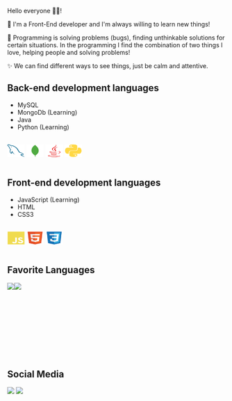 Hello everyone 👋🏾!

📘 I'm a Front-End developer and I'm always willing to learn new things!

📕 Programming is solving problems (bugs), finding unthinkable solutions for certain situations. In the programming I find the combination of two things I love, helping people and solving problems!

✨ We can find different ways to see things, just be calm and attentive. 

## Back-end development languages
- MySQL
- MongoDb (Learning)
- Java 
- Python (Learning)

<div style="display: inline_block"><br>
  <img align="center" alt="Gabriel-MySQL" height="30" width="40" src="https://raw.githubusercontent.com/devicons/devicon/master/icons/mysql/mysql-plain.svg">
  <img align="center" alt="Gabriel-MongoDb" height="30" width="40" src="https://raw.githubusercontent.com/devicons/devicon/master/icons/mongodb/mongodb-plain.svg">
  <img align="center" alt="Gabriel-Java" height="30" width="40" src="https://raw.githubusercontent.com/devicons/devicon/master/icons/java/java-plain.svg">
  <img align="center" alt="Gabriel-Python" height="30" width="40" src="https://raw.githubusercontent.com/devicons/devicon/master/icons/python/python-plain.svg">
  </div>
<br>

## Front-end development languages
- JavaScript (Learning)
- HTML
- CSS3
<div style="display: inline_block"><br>
  <img align="center" alt="Gabriel-Js" height="30" width="40" src="https://raw.githubusercontent.com/devicons/devicon/master/icons/javascript/javascript-plain.svg">
  <img align="center" alt="Gabriel-HTML" height="30" width="40" src="https://raw.githubusercontent.com/devicons/devicon/master/icons/html5/html5-original.svg">
  <img align="center" alt="Gabriel-CSS" height="30" width="40" src="https://raw.githubusercontent.com/devicons/devicon/master/icons/css3/css3-original.svg">
  </div>
<br>

## Favorite Languages
<div style="display:flex;flex-wrap:no-wrap;">
 <img height="168" src="https://github-readme-stats-eight-theta.vercel.app/api?username=Kuruegane&show_icons=true&theme=midnight-purple&include_all_commits=true&count_private=true"/>
  <img height="168x" src="https://github-readme-stats-eight-theta.vercel.app/api/top-langs/?username=Kuruegane&layout=compact&langs_count=8&theme=midnight-purple"/>
</div>



## Social Media
<div>
  <a href = "mailto: ghfb145@gmail.com"><img src="https://img.shields.io/badge/-Gmail-%23EA4335?style=for-the-badge&logo=gmail&logoColor=white" target="_blank"></a>
  <a href="https://www.linkedin.com/in/gabriel-henrique-freitas-batista-82014a1b7/" target="_blank"><img src="https://img.shields.io/badge/-LinkedIn-%230077B5?style=for-the-badge&logo=linkedin&logoColor=white" target="_blank"></a>
</div>

